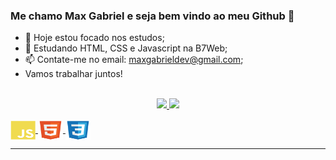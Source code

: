 ### Me chamo Max Gabriel e seja bem vindo ao meu Github 👋



- 🔭 Hoje estou focado nos estudos;
- 🌱 Estudando HTML, CSS e Javascript na B7Web;
- 📫 Contate-me no email: maxgabrieldev@gmail.com;
- Vamos trabalhar juntos!
<br>
<div align="center">
  <a href="https://github.com/maxgabrieldev">
  <img width="400em" src="https://github-readme-stats.vercel.app/api?username=maxgabrieldev&show_icons=true&theme=dracula&include_all_commits=true&count_private=true"/>
  <img width="400em" src="https://github-readme-stats.vercel.app/api/top-langs/?username=maxgabrieldev&layout=compact&langs_count=7&theme=dracula"/>
</div>

<div style="display: inline_block"><br>
  <img align="center" alt="Rafa-Js" height="30" width="40" src="https://raw.githubusercontent.com/devicons/devicon/master/icons/javascript/javascript-plain.svg">
  <img align="center" alt="Rafa-HTML" height="30" width="40" src="https://raw.githubusercontent.com/devicons/devicon/master/icons/html5/html5-original.svg">
  <img align="center" alt="Rafa-CSS" height="30" width="40" src="https://raw.githubusercontent.com/devicons/devicon/master/icons/css3/css3-original.svg">
</div>

<hr>


</div>
